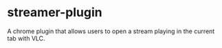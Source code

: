# streamer-plugin
A chrome plugin that allows users to open a stream playing
in the current tab with VLC.
